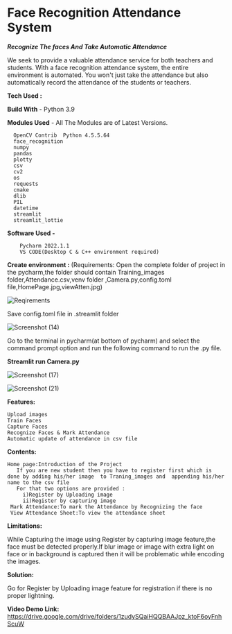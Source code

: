  # Face Recognition Attendance System #

  ***Recognize The faces And Take Automatic Attendance***
  
We seek to provide a valuable attendance service for both teachers and students.
With a face recognition attendance system, the entire environment is automated. You won't just take the attendance but also automatically record the attendance of the students or teachers.

**Tech Used :**

**Build With** -  Python 3.9

**Modules Used** - All The Modules are of Latest Versions.

      OpenCV Contrib  Python 4.5.5.64
      face_recognition
      numpy
      pandas
      plotty
      csv
      cv2
      os
      requests
      cmake
      dlib
      PIL
      datetime
      streamlit
      streamlit_lottie
      
  **Software Used -**
      
        Pycharm 2022.1.1
        VS CODE(Desktop C & C++ environment required)

**Create environment :**
(Requirements: Open the complete folder of project in the pycharm,the folder should contain Training_images folder,Attendance.csv,venv folder ,Camera.py,config.toml file,HomePage.jpg,viewAtten.jpg) 

![Reqirements](https://user-images.githubusercontent.com/89827357/170851784-feef7355-a7c9-4bbc-8375-020d72a14394.png)

Save config.toml file in .streamlit folder 

![Screenshot (14)](https://user-images.githubusercontent.com/89827357/170852106-033c3c55-a354-467d-b180-20d6449615f7.png)

Go to the terminal in pycharm(at bottom of pycharm) and select the command prompt option and run the following command to run the .py file.

**Streamlit run Camera.py**

![Screenshot (17)](https://user-images.githubusercontent.com/89827357/170852111-802089f7-124f-4f9a-8e16-04841412d37e.png)

![Screenshot (21)](https://user-images.githubusercontent.com/89827357/170852234-25d2abee-5ef9-4e23-9efc-0cf5e27ceec5.png)

**Features:**

    Upload images 
    Train Faces
    Capture Faces
    Recognize Faces & Mark Attendance
    Automatic update of attendance in csv file


**Contents:**

    Home page:Introduction of the Project
       If you are new student then you have to register first which is done by adding his/her image  to Traning_images and  appending his/her name to the csv file
       For that two options are provided :
         i)Register by Uploading image
         ii)Register by capturing image
     Mark Attendance:To mark the Attendance by Recognizing the face
     View Attendance Sheet:To view the attendance sheet




**Limitations:**

While Capturing the image using Register by capturing image feature,the face must be detected properly.If blur image or image with extra light on face or in background is captured then it will be problematic while encoding the images.

**Solution:**

Go for Register by Uploading image feature for registration if there is no proper lightning.

**Video Demo Link:**
  https://drive.google.com/drive/folders/1zudySQaiHQQBAAJpz_ktoF6oyFnhScuW

